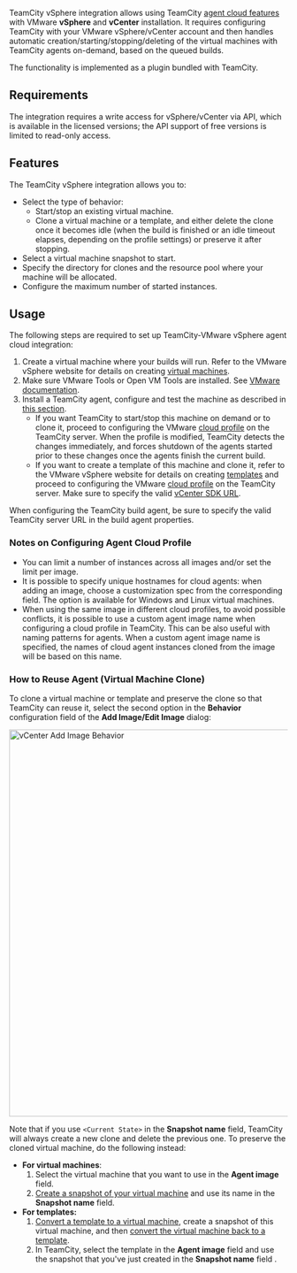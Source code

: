 [//]: # (title: Setting Up TeamCity for VMware vSphere and vCenter)
[//]: # (auxiliary-id: Setting Up TeamCity for VMware vSphere and vCenter)

TeamCity vSphere integration allows using TeamCity [agent cloud features](teamcity-integration-with-cloud-solutions.md) with VMware __vSphere__ and __vCenter__ installation. It requires configuring TeamCity with your VMware vSphere/vCenter account and then handles automatic creation/starting/stopping/deleting of the virtual machines with TeamCity agents on-demand, based on the queued builds.

The functionality is implemented as a plugin bundled with TeamCity.

## Requirements

<note>

 The integration requires a write access for vSphere/vCenter via API, which is available in the licensed versions; the API support of free versions is limited to read-only  access.
</note>

## Features

The TeamCity vSphere integration allows you to:
* Select the type of behavior:
  * Start/stop an existing virtual machine.
  * Clone a virtual machine or a template, and either delete the clone once it becomes idle (when the build is finished or an idle timeout elapses, depending on the profile settings) or preserve it after stopping.
* Select a virtual machine snapshot to start.
* Specify the directory for clones and the resource pool where your machine will be allocated.
* Configure the maximum number of started instances.

## Usage

The following steps are required to set up TeamCity-VMware vSphere agent cloud integration:

1. Create a virtual machine where your builds will run. Refer to the VMware vSphere website for details on creating [virtual machines](https://docs.vmware.com/en/VMware-vSphere/7.0/com.vmware.vsphere.vm_admin.doc/GUID-F559CE9C-2D8F-4F69-A846-56A1F4FC8529.html).
2. Make sure VMware Tools or Open VM Tools are installed. See [VMware documentation](https://docs.vmware.com/en/VMware-Tools/10.1.0/com.vmware.vsphere.vmwaretools.doc/GUID-28C39A00-743B-4222-B697-6632E94A8E72.html).
3. Install a TeamCity agent, configure and test the machine as described in [this section](teamcity-integration-with-cloud-solutions.md#Preparing+Virtual+Machine).
   * If you want TeamCity to start/stop this machine on demand or to clone it, proceed to configuring the VMware [cloud profile](agent-cloud-profile.md) on the TeamCity server.  When the profile is modified, TeamCity detects the changes immediately, and forces shutdown of the agents started prior to these changes once the agents finish the current build.
   * If you want to create a template of this machine and clone it, refer to the VMware vSphere website for details on creating [templates](https://docs.vmware.com/en/VMware-vSphere/6.0/com.vmware.vsphere.hostclient.doc/GUID-F40130B0-0194-4A41-91FA-1A967721924B.html) and proceed to configuring the VMware [cloud profile](agent-cloud-profile.md) on the TeamCity server. Make sure to specify the valid [vCenter SDK URL](https://docs.vmware.com/en/VMware-Cloud-on-AWS/services/vmc-aws-performance/GUID-02CB4E53-2039-4ED7-BAB0-CFE30FB1C6F0.html).

<note>

When configuring the TeamCity build agent, be sure to specify the valid TeamCity server URL in the build agent properties.
</note>

### Notes on Configuring Agent Cloud Profile

* You can limit a number of instances across all images and/or set the limit per image. 
* It is possible to specify unique hostnames for cloud agents: when adding an image, choose a customization spec from the corresponding field. The option is available for Windows and Linux virtual machines.
* When using the same image in different cloud profiles, to avoid possible conflicts, it is possible to use a custom agent image name when configuring a cloud profile in TeamCity. This can be also useful with naming patterns for agents. When a custom agent image name is specified, the names of cloud agent instances cloned from the image will be based on this name.


### How to Reuse Agent (Virtual Machine Clone)

To clone a virtual machine or template and preserve the clone so that TeamCity can reuse it, select the second option in the __Behavior__ configuration field of the __Add Image/Edit Image__ dialog:

<img src="vCenter-add-image-behavior.png" alt="vCenter Add Image Behavior" width="700"/>

Note that if you use `<Current State>` in the __Snapshot name__ field, TeamCity will always create a new clone and delete the previous one. To preserve the cloned virtual machine, do the following instead:
* __For virtual machines__:  
  1. Select the virtual machine that you want to use in the __Agent image__ field.
  2. [Create a snapshot of your virtual machine](https://docs.vmware.com/en/VMware-vSphere/7.0/com.vmware.vsphere.hostclient.doc/GUID-A0D8E8E7-629B-466D-A50C-38705ACA7613.html) and use its name in the __Snapshot name__ field.
* __For templates:__  
  1. [Convert a template to a virtual machine](https://docs.vmware.com/en/VMware-vSphere/6.0/com.vmware.vsphere.hostclient.doc/GUID-79C2F2A0-D268-4F4A-88CC-8B87144E5E46.html), create a snapshot of this virtual machine, and then [convert the virtual machine back to a template](https://docs.vmware.com/en/VMware-vSphere/6.0/com.vmware.vsphere.hostclient.doc/GUID-846238E4-A1E3-4A28-B230-33BDD1D57454.html). 
  2. In TeamCity, select the template in the __Agent image__ field and use the snapshot that you've just created in the __Snapshot name__ field .